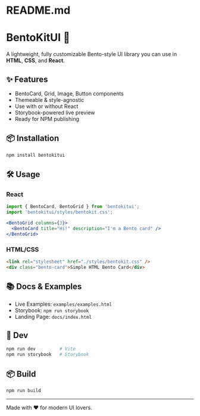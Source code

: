 # README.md

# BentoKitUI 🧩

A lightweight, fully customizable Bento-style UI library you can use in **HTML**, **CSS**, and **React**.

## ✨ Features
- BentoCard, Grid, Image, Button components
- Themeable & style-agnostic
- Use with or without React
- Storybook-powered live preview
- Ready for NPM publishing

## 📦 Installation

```bash
npm install bentokitui
```

## 🛠 Usage

### React
```jsx
import { BentoCard, BentoGrid } from 'bentokitui';
import 'bentokitui/styles/bentokit.css';

<BentoGrid columns={3}>
  <BentoCard title="Hi!" description="I'm a Bento card" />
</BentoGrid>
```

### HTML/CSS
```html
<link rel="stylesheet" href="./styles/bentokit.css" />
<div class="bento-card">Simple HTML Bento Card</div>
```

## 📚 Docs & Examples
- Live Examples: `examples/examples.html`
- Storybook: `npm run storybook`
- Landing Page: `docs/index.html`

## 🧪 Dev
```bash
npm run dev         # Vite
npm run storybook   # Storybook
```

## 📦 Build
```bash
npm run build
```

---
Made with ❤️ for modern UI lovers.